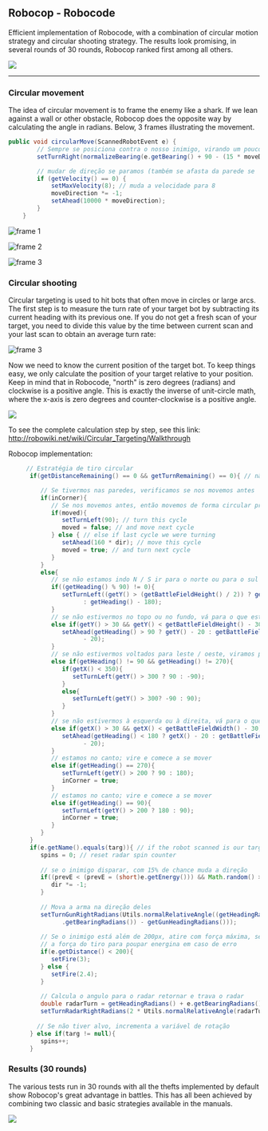 ## Robocop - Robocode

Efficient implementation of Robocode, with a combination of circular motion strategy and circular shooting strategy. The results look promising, in several rounds of 30 rounds, Robocop ranked first among all others.

![](https://raw.githubusercontent.com/macio-matheus/robocop-robocode/master/docs/robocop-robocode.png)

----
### Circular movement

The idea of circular movement is to frame the enemy like a shark. If we lean against a wall or other obstacle, Robocop does the opposite way by calculating the angle in radians. Below, 3 frames illustrating the movement.

```java
public void circularMove(ScannedRobotEvent e) {
		// Sempre se posiciona contra o nosso inimigo, virando um pouco  		// para ele
		setTurnRight(normalizeBearing(e.getBearing() + 90 - (15 * moveDirection)));

		// mudar de direção se paramos (também se afasta da parede se 			// estiver muito perto)
		if (getVelocity() == 0) {
			setMaxVelocity(8); // muda a velocidade para 8
			moveDirection *= -1;
			setAhead(10000 * moveDirection);
		}
	}
```

![frame 1](https://raw.githubusercontent.com/macio-matheus/robocop-robocode/master/docs/fame1.png)

![frame 2](https://raw.githubusercontent.com/macio-matheus/robocop-robocode/master/docs/frame2.png)

![frame 3](https://raw.githubusercontent.com/macio-matheus/robocop-robocode/master/docs/frame3.png)

### Circular shooting

Circular targeting is used to hit bots that often move in circles or large arcs. The first step is to measure the turn rate of your target bot by subtracting its current heading with its previous one. If you do not get a fresh scan of your target, you need to divide this value by the time between current scan and your last scan to obtain an average turn rate:

![frame 3](http://robowiki.net/w/images/math/1/5/d/15dc1ceff745ffd56566f78cc361065d.png)

Now we need to know the current position of the target bot. To keep things easy, we only calculate the position of your target relative to your position. Keep in mind that in Robocode, "north" is zero degrees (radians) and clockwise is a positive angle. This is exactly the inverse of unit-circle math, where the x-axis is zero degrees and counter-clockwise is a positive angle.

![](http://robowiki.net/w/images/math/0/a/e/0aed4b19d71b1a33e1cd0e82367ff163.png)

To see the complete calculation step by step, see this link: http://robowiki.net/wiki/Circular_Targeting/Walkthrough

Robocop implementation:

```java
	 // Estratégia de tiro circular
      if(getDistanceRemaining() == 0 && getTurnRemaining() == 0){ // não 		 //se movendo ou girando

	     // Se tivermos nas paredes, verificamos se nos movemos antes
         if(inCorner){
		    // Se nos movemos antes, então movemos de forma circular pra 			// esquerda num angulo de 90 graus 
            if(moved){
               setTurnLeft(90); // turn this cycle
               moved = false; // and move next cycle
            } else { // else if last cycle we were turning
               setAhead(160 * dir); // move this cycle
               moved = true; // and turn next cycle
            }
         }
         else{
            // se não estamos indo N / S ir para o norte ou para o sul
            if((getHeading() % 90) != 0){
               setTurnLeft((getY() > (getBattleFieldHeight() / 2)) ? getHeading()
                     : getHeading() - 180);
            }
            // se não estivermos no topo ou no fundo, vá para o que estiver 			// mais perto
            else if(getY() > 30 && getY() < getBattleFieldHeight() - 30){
               setAhead(getHeading() > 90 ? getY() - 20 : getBattleFieldHeight() - getY()
                     - 20);
            }
            // se não estivermos voltados para leste / oeste, viramos para ele
            else if(getHeading() != 90 && getHeading() != 270){
               if(getX() < 350){
                  setTurnLeft(getY() > 300 ? 90 : -90);
               }
               else{
                  setTurnLeft(getY() > 300? -90 : 90);
               }
            }
            // se não estivermos à esquerda ou à direita, vá para o que 					 //estiver mais perto
            else if(getX() > 30 && getX() < getBattleFieldWidth() - 30){
               setAhead(getHeading() < 180 ? getX() - 20 : getBattleFieldWidth() - getX()
                     - 20);
            }
            // estamos no canto; vire e comece a se mover
            else if(getHeading() == 270){
               setTurnLeft(getY() > 200 ? 90 : 180);
               inCorner = true;
            }
            // estamos no canto; vire e comece a se mover
            else if(getHeading() == 90){
               setTurnLeft(getY() > 200 ? 180 : 90);
               inCorner = true;
            }
         }
      }
      if(e.getName().equals(targ)){ // if the robot scanned is our target
         spins = 0; // reset radar spin counter
 
         // se o inimigo disparar, com 15% de chance muda a direção 
         if((prevE < (prevE = (short)e.getEnergy())) && Math.random() > .85){
            dir *= -1;
         }
 		 
         // Mova a arma na direção deles
         setTurnGunRightRadians(Utils.normalRelativeAngle((getHeadingRadians() + e
               .getBearingRadians()) - getGunHeadingRadians()));
 		 
		 // Se o inimigo está além de 200px, atire com força máxima, se 			// não, reduza
		 // a força do tiro para poupar energina em caso de erro
         if(e.getDistance() < 200){
            setFire(3);
         } else {
            setFire(2.4);
         }
 		 
         // Calcula o angulo para o radar retornar e trava o radar
         double radarTurn = getHeadingRadians() + e.getBearingRadians() - getRadarHeadingRadians();
         setTurnRadarRightRadians(2 * Utils.normalRelativeAngle(radarTurn));
		 
        // Se não tiver alvo, incrementa a variável de rotação
      } else if(targ != null){
         spins++;
      }
```

### Results (30 rounds)

The various tests run in 30 rounds with all the thefts implemented by default show Robocop's great advantage in battles. This has all been achieved by combining two classic and basic strategies available in the manuals.

![](https://raw.githubusercontent.com/macio-matheus/robocop-robocode/master/docs/result.png)
